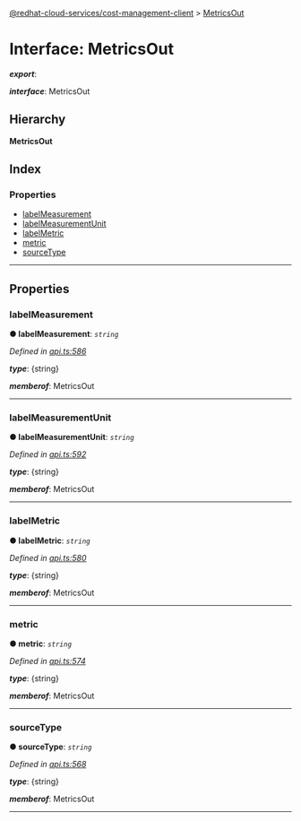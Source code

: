 [@redhat-cloud-services/cost-management-client](../README.md) > [MetricsOut](../interfaces/metricsout.md)

# Interface: MetricsOut

*__export__*: 

*__interface__*: MetricsOut

## Hierarchy

**MetricsOut**

## Index

### Properties

* [labelMeasurement](metricsout.md#labelmeasurement)
* [labelMeasurementUnit](metricsout.md#labelmeasurementunit)
* [labelMetric](metricsout.md#labelmetric)
* [metric](metricsout.md#metric)
* [sourceType](metricsout.md#sourcetype)

---

## Properties

<a id="labelmeasurement"></a>

###  labelMeasurement

**● labelMeasurement**: *`string`*

*Defined in [api.ts:586](https://github.com/RedHatInsights/javascript-clients/blob/master/packages/cost-management/api.ts#L586)*

*__type__*: {string}

*__memberof__*: MetricsOut

___
<a id="labelmeasurementunit"></a>

###  labelMeasurementUnit

**● labelMeasurementUnit**: *`string`*

*Defined in [api.ts:592](https://github.com/RedHatInsights/javascript-clients/blob/master/packages/cost-management/api.ts#L592)*

*__type__*: {string}

*__memberof__*: MetricsOut

___
<a id="labelmetric"></a>

###  labelMetric

**● labelMetric**: *`string`*

*Defined in [api.ts:580](https://github.com/RedHatInsights/javascript-clients/blob/master/packages/cost-management/api.ts#L580)*

*__type__*: {string}

*__memberof__*: MetricsOut

___
<a id="metric"></a>

###  metric

**● metric**: *`string`*

*Defined in [api.ts:574](https://github.com/RedHatInsights/javascript-clients/blob/master/packages/cost-management/api.ts#L574)*

*__type__*: {string}

*__memberof__*: MetricsOut

___
<a id="sourcetype"></a>

###  sourceType

**● sourceType**: *`string`*

*Defined in [api.ts:568](https://github.com/RedHatInsights/javascript-clients/blob/master/packages/cost-management/api.ts#L568)*

*__type__*: {string}

*__memberof__*: MetricsOut

___

